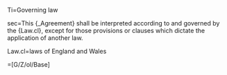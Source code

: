 Ti=Governing law 

sec=This {_Agreement} shall be interpreted according to and governed by the {Law.cl}, except for those provisions or clauses which dictate the application of another law.

Law.cl=laws of England and Wales

=[G/Z/ol/Base]
